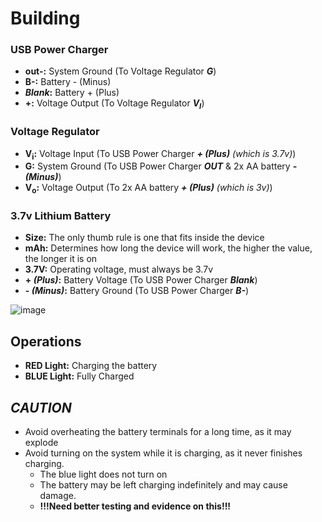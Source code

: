 # Building
### USB Power Charger
- **out-:** System Ground (To Voltage Regulator **_G_**)
- **B-:** Battery - (Minus)
- **_Blank_:** Battery + (Plus)
- **+:** Voltage Output (To Voltage Regulator **_V<sub>I</sub>_**)
### Voltage Regulator
- **V<sub>i</sub>:** Voltage Input (To USB Power Charger **_+ (Plus)_** _(which is 3.7v)_)
- **G:** System Ground (To USB Power Charger **_OUT_** & 2x AA battery **_- (Minus)_**)
- **V<sub>o</sub>:** Voltage Output (To 2x AA battery **_+ (Plus)_** _(which is 3v)_)
### 3.7v Lithium Battery
- **Size:** The only thumb rule is one that fits inside the device
- **mAh:** Determines how long the device will work, the higher the value, the longer it is on
- **3.7V:** Operating voltage, must always be 3.7v
- **+ _(Plus)_:** Battery Voltage (To USB Power Charger **_Blank_**)
- **- _(Minus)_:** Battery Ground (To USB Power Charger **_B-_**)

![image](https://github.com/Vininess/USB-Charger-to-2x-AA-batteries/assets/35041490/6be792b9-5fa3-43d4-8671-10904ee2fe68)

## Operations
- **RED Light:** Charging the battery
- **BLUE Light:** Fully Charged

## _CAUTION_
- Avoid overheating the battery terminals for a long time, as it may explode
- Avoid turning on the system while it is charging, as it never finishes charging.
  - The blue light does not turn on
  - The battery may be left charging indefinitely and may cause damage.
  - **!!!Need better testing and evidence on this!!!**
